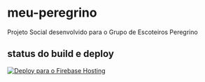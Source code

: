 # meu-peregrino
Projeto Social desenvolvido para o Grupo de Escoteiros Peregrino

## status do build e deploy
[![Deploy para o Firebase Hosting](https://github.com/guiedinger/meu-peregrino/actions/workflows/firebase-hosting-merge.yml/badge.svg)](https://github.com/guiedinger/meu-peregrino/actions/workflows/firebase-hosting-merge.yml)